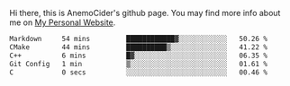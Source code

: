 Hi there, this is AnemoCider's github page.
You may find more info about me on <a href="https://anemocider.github.io">My Personal Website</a>.

<!--START_SECTION:waka-->

```txt
Markdown     54 mins         ████████████▓░░░░░░░░░░░░   50.26 %
CMake        44 mins         ██████████▒░░░░░░░░░░░░░░   41.22 %
C++          6 mins          █▓░░░░░░░░░░░░░░░░░░░░░░░   06.35 %
Git Config   1 min           ▒░░░░░░░░░░░░░░░░░░░░░░░░   01.61 %
C            0 secs          ░░░░░░░░░░░░░░░░░░░░░░░░░   00.46 %
```

<!--END_SECTION:waka-->

<!--
**AnemoCider/AnemoCider** is a ✨ _special_ ✨ repository because its `README.md` (this file) appears on your GitHub profile.

Here are some ideas to get you started:

- 🔭 I’m currently working on ...
- 🌱 I’m currently learning ...
- 👯 I’m looking to collaborate on ...
- 🤔 I’m looking for help with ...
- 💬 Ask me about ...
- 📫 How to reach me: ...
- 😄 Pronouns: ...
- ⚡ Fun fact: ...
-->
